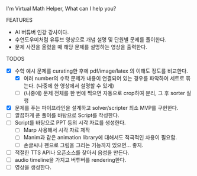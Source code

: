 I'm Virtual Math Helper, What can I help you?

FEATURES
- AI 버튜버 인강 강사이다.
- 수연도우미처럼 유튜브 영상으로 개념 설명 및 단원별 문제를 풀이한다.
- 문제 사진을 올렸을 때 해당 문제를 설명하는 영상을 출력한다.

TODOS

- [X] 수학 예시 문제를 curating한 후에 pdf/image/latex 의 이해도 정도를 비교한다.
  - [X] 여러 number의 수학 문제가 내용이 연결되어 있는 경우를 파악하여 세트로 묶는다. (나중에 한 영상에서 설명할 수 있게)
  - [ ] (나중에) 문제 전체를 한 번에 찍으면 자동으로 crop하여 분리, 그 후 sorter 실행
- [X] 문제를 푸는 파이프라인을 설계하고 solver/scripter 최소 MVP를 구현한다.
- [ ] 깔끔하게 푼 풀이를 바탕으로 Script를 작성한다.
- [ ] Script를 바탕으로 PPT 등의 시각 자료를 생성한다.
  - [ ] Marp 사용해서 시각 자료 제작
  - [ ] Manim과 같은 animation library에 대해서도 적극적인 차용이 필요함.
  - [ ] 손글씨나 펜으로 그림을 그리는 기능까지 있으면... 좋지.
- [ ] 적절한 TTS API나 오픈소스를 찾아서 음성을 만든다.
- [ ] audio timeline을 가지고 버튜버를 rendering한다. 
- [ ] 영상을 생성한다.
